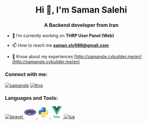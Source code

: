 <h1 align="center">Hi 👋, I'm Saman Salehi</h1>
<h3 align="center">A Backend developer from Iran</h3>

- 🔭 I’m currently working on **THRP User Panel (Web)**

- 📫 How to reach me **saman.sly988@gmail.com**

- 📄 Know about my experiences [http://samansle.cvbuilder.me/en](http://samansle.cvbuilder.me/en)

<h3 align="left">Connect with me:</h3>
<p align="left">
<a href="https://instagram.com/samansle" target="blank"><img align="center" src="https://raw.githubusercontent.com/rahuldkjain/github-profile-readme-generator/master/src/images/icons/Social/instagram.svg" alt="samansle" height="30" width="40" /></a>
<a href="https://discord.gg/thrp" target="blank"><img align="center" src="https://raw.githubusercontent.com/rahuldkjain/github-profile-readme-generator/master/src/images/icons/Social/discord.svg" alt="thrp" height="30" width="40" /></a>
</p>

<h3 align="left">Languages and Tools:</h3>
<p align="left"> <a href="https://laravel.com/" target="_blank" rel="noreferrer"> <img src="https://www.axelites.com/wp-content/uploads/2023/08/laravel-seeklogo.com_.svg" alt="laravel" width="40" height="40"/> </a> <a href="https://www.php.net" target="_blank" rel="noreferrer"> <img src="https://raw.githubusercontent.com/devicons/devicon/master/icons/php/php-original.svg" alt="php" width="40" height="40"/> </a> <a href="https://www.python.org" target="_blank" rel="noreferrer"> <img src="https://raw.githubusercontent.com/devicons/devicon/master/icons/python/python-original.svg" alt="python" width="40" height="40"/> </a> <a href="https://vuejs.org/" target="_blank" rel="noreferrer"> <img src="https://raw.githubusercontent.com/devicons/devicon/master/icons/vuejs/vuejs-original-wordmark.svg" alt="vuejs" width="40" height="40"/> </a>
<a href="https://www.lua.org/" target="_blank" rel="noreferrer"> <img src="https://www.svgrepo.com/show/354020/lua.svg" alt="lua" width="40" height="40"/> </a> </p>
